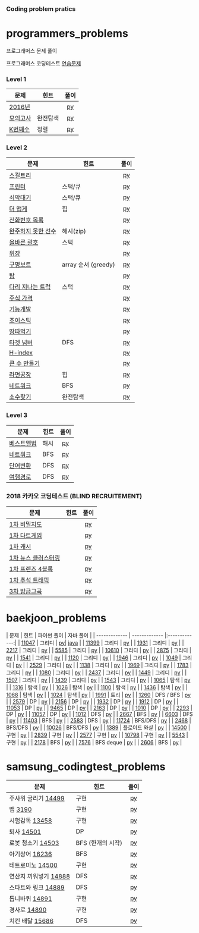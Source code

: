 ### Coding problem pratics

# programmers_problems
프로그래머스 문제 풀이

프로그래머스 코딩테스트 [연습문제](https://programmers.co.kr/learn/challenges)

### Level 1

| 문제 | 힌트 | 풀이 |  
| ------------- | ------------- |:-------------:|
| [2016년](https://programmers.co.kr/learn/courses/30/lessons/12901) |  | [py](programmers_problmes/python3/2016년_lv1.py) |
| [모의고사](https://programmers.co.kr/learn/courses/30/lessons/42840) | 완전탐색 | [py](programmers_problmes/python3/모의고사_lv1.py) |
| [K번째수](https://programmers.co.kr/learn/courses/30/lessons/42748) | 정렬 | [py](programmers_problmes/python3/K번째수_lv1.py) |

### Level 2

| 문제 | 힌트 | 풀이 |  
| ------------- | ------------- |:-------------:|
| [스킬트리](https://programmers.co.kr/learn/courses/30/lessons/49993) |  | [py](programmers_problmes/python3/스킬트리_lv2.py) |
| [프린터](https://programmers.co.kr/learn/courses/30/lessons/42587) | 스택/큐 | [py](programmers_problmes/python3/프린터_lv2.py) |
| [쇠막대기](https://programmers.co.kr/learn/courses/30/lessons/42585) | 스택/큐 | [py](programmers_problmes/python3/쇠막대기_lv2.py) |
| [더 맵게](https://programmers.co.kr/learn/courses/30/lessons/42626) | 힙 | [py](programmers_problmes/python3/더맵게_lv2.py) |
| [전화번호 목록](https://programmers.co.kr/learn/courses/30/lessons/42577) |  | [py](programmers_problmes/python3/전화번호목록_lv2.py) |
| [완주하지 못한 선수](https://programmers.co.kr/learn/courses/30/lessons/42576) | 해시(zip) | [py](programmers_problmes/python3/완주하지못한선수_lv2.py) |
| [올바른 괄호](https://programmers.co.kr/learn/courses/30/lessons/12909) | 스택 | [py](programmers_problmes/python3/올바른괄호_lv2.py) |
| [위장](https://programmers.co.kr/learn/courses/30/lessons/42578) |  | [py](programmers_problmes/python3/위장_lv2.py) |
| [구명보트](https://programmers.co.kr/learn/courses/30/lessons/42885) | array 순서 (greedy) | [py](programmers_problmes/python3/구명보트_lv2.py) |
| [탑](https://programmers.co.kr/learn/courses/30/lessons/42588) |  | [py](programmers_problmes/python3/탑_lv2.py) |
| [다리 지나는 트럭](https://programmers.co.kr/learn/courses/30/lessons/42583) | 스택 | [py](programmers_problmes/python3/다리지나는트럭_lv2.py) |
| [주식 가격](https://programmers.co.kr/learn/courses/30/lessons/42584) |  | [py](programmers_problmes/python3/주식가격_lv2.py) |
| [기능개발](https://programmers.co.kr/learn/courses/30/lessons/42586) |  | [py](programmers_problmes/python3/기능개발_lv2.py) |
| [조이스틱](https://programmers.co.kr/learn/courses/30/lessons/42860) |  | [py](programmers_problmes/python3/조이스틱_lv2.py) |
| [땅따먹기](https://programmers.co.kr/learn/courses/30/lessons/12913) |  | [py](programmers_problmes/python3/땅따먹기_lv2.py) |
| [타겟 넘버](https://programmers.co.kr/learn/courses/30/lessons/43165) | DFS | [py](programmers_problmes/python3/타겟넘버_lv2.py) |
| [H-index](https://programmers.co.kr/learn/courses/30/lessons/42629) |  | [py](programmers_problmes/python3/H-index_lv2.py) |
| [큰 수 만들기](https://programmers.co.kr/learn/courses/30/lessons/42883) |  | [py](programmers_problmes/python3/큰수만들기_lv2.py) |
| [라면공장](https://programmers.co.kr/learn/courses/30/lessons/42883) | 힙 | [py](programmers_problmes/python3/라면공장_lv2.py) |
| [네트워크](https://programmers.co.kr/learn/courses/30/lessons/43162) | BFS | [py](programmers_problmes/python3/네트워크_lv2.py) |
| [소수찾기](https://programmers.co.kr/learn/courses/30/lessons/42839) | 완전탐색 | [py](programmers_problmes/python3/소수찾기_lv2.py) |


### Level 3
| 문제 | 힌트 | 풀이 |  
| ------------- | ------------- |:-------------:|
| [베스트앨범](https://programmers.co.kr/learn/courses/30/lessons/42579) | 해시 | [py](programmers_problmes/python3/베스트앨범_lv3.py) |
| [네트워크](https://programmers.co.kr/learn/courses/30/lessons/43162) | BFS | [py](programmers_problmes/python3/네트워크_lv3.py) |
| [단어변환](https://programmers.co.kr/learn/courses/30/lessons/43163) | DFS | [py](programmers_problmes/python3/단어변환_lv3.py) |
| [여행경로](https://programmers.co.kr/learn/courses/30/lessons/43164) | DFS | [py](programmers_problmes/python3/여행경로_lv3.py) |
### 2018 카카오 코딩테스트 (BLIND RECRUITEMENT)
| 문제 | 힌트 | 풀이 |  
| ------------- | ------------- |:-------------:|
| [1차 비밀지도](https://programmers.co.kr/learn/courses/30/lessons/17681) |  | [py](programmers_problmes/2018_kakao_blind/[1]비밀지도_lv1.py) |
| [1차 다트게임](https://programmers.co.kr/learn/courses/30/lessons/17682) |  | [py](programmers_problmes/2018_kakao_blind/[1]다트게임_lv1.py) |
| [1차 캐시](https://programmers.co.kr/learn/courses/30/lessons/17680) |  | [py](programmers_problmes/2018_kakao_blind/[1]캐시_lv2.py) |
| [1차 뉴스 클러스터링](https://programmers.co.kr/learn/courses/30/lessons/17677) |  | [py](programmers_problmes/2018_kakao_blind/[1]뉴스클러스터링_lv2.py) |
| [1차 프렌즈 4블록](https://programmers.co.kr/learn/courses/30/lessons/17679) |  | [py](programmers_problmes/2018_kakao_blind/[1]프렌즈4블록_lv2.py)
| [1차 추석 트래픽](https://programmers.co.kr/learn/courses/30/lessons/17676) |  | [py](programmers_problmes/2018_kakao_blind/[1]추석트래픽_lv2.py)
| [3차 방금그곡](https://programmers.co.kr/learn/courses/30/lessons/17683) |  | [py](programmers_problmes/2018_kakao_blind/[3]_lv2.py)

#
#


# baekjoon_problems


| 문제 | 힌트 | 파이썬 풀이 | 자바 풀이 | 
| ------------- | ------------- |:-------------:|
| [11047](https://www.acmicpc.net/problem/11047) | 그리디 | [py](baekjoon_problems/11047.py)| [java](baekjoon_problems_java/11047.java) |
| [11399](https://www.acmicpc.net/problem/11399) | 그리디 | [py](baekjoon_problems/11399.py) |
| [1931](https://www.acmicpc.net/problem/1931) | 그리디 | [py](baekjoon_problems/1931.py) |
| [2217](https://www.acmicpc.net/problem/2217) | 그리디 | [py](baekjoon_problems/2217.py) |
| [5585](https://www.acmicpc.net/problem/5585) | 그리디 | [py](baekjoon_problems/5585.py) |
| [10610](https://www.acmicpc.net/problem/10610) | 그리디 | [py](baekjoon_problems/10610.py) |
| [2875](https://www.acmicpc.net/problem/2875) | 그리디 | [py](baekjoon_problems/2875.py) |
| [1541](https://www.acmicpc.net/problem/1541) | 그리디 | [py](baekjoon_problems/1541.py) |
| [1120](https://www.acmicpc.net/problem/1120) | 그리디 | [py](baekjoon_problems/1120.py) |
| [1946](https://www.acmicpc.net/problem/1946) | 그리디 | [py](baekjoon_problems/1946.py) |
| [1049](https://www.acmicpc.net/problem/1049) | 그리디 | [py](baekjoon_problems/1049.py) |
| [2529](https://www.acmicpc.net/problem/2529) | 그리디 | [py](baekjoon_problems/2529.py) |
| [1138](https://www.acmicpc.net/problem/1138) | 그리디 | [py](baekjoon_problems/1138.py) |
| [1969](https://www.acmicpc.net/problem/1969) | 그리디 | [py](baekjoon_problems/1969.py) |
| [1783](https://www.acmicpc.net/problem/1783) | 그리디 | [py](baekjoon_problems/1783.py) |
| [1080](https://www.acmicpc.net/problem/1080) | 그리디 | [py](baekjoon_problems/1080.py) |
| [2437](https://www.acmicpc.net/problem/2437) | 그리디 | [py](baekjoon_problems/2437.py) |
| [1449](https://www.acmicpc.net/problem/1449) | 그리디 | [py](baekjoon_problems/1449.py) |
| [1507](https://www.acmicpc.net/problem/1507) | 그리디 | [py](baekjoon_problems/1507.py) |
| [1439](https://www.acmicpc.net/problem/1439) | 그리디 | [py](baekjoon_problems/1439.py) |
| [1543](https://www.acmicpc.net/problem/1543) | 그리디 | [py](baekjoon_problems/1543.py) |
| [1065](https://www.acmicpc.net/problem/1065) | 탐색 | [py](baekjoon_problems/1065.py) |
| [1316](https://www.acmicpc.net/problem/1316) | 탐색 | [py](baekjoon_problems/1316.py) |
| [1026](https://www.acmicpc.net/problem/1026) | 탐색 | [py](baekjoon_problems/1026.py) |
| [1100](https://www.acmicpc.net/problem/1100) | 탐색 | [py](baekjoon_problems/1100.py) |
| [1436](https://www.acmicpc.net/problem/1436) | 탐색 | [py](baekjoon_problems/1436.py) |
| [1068](https://www.acmicpc.net/problem/1068) | 탐색 | [py](baekjoon_problems/1068.py) |
| [1024](https://www.acmicpc.net/problem/1024) | 탐색 | [py](baekjoon_problems/1024.py) |
| [1991](https://www.acmicpc.net/problem/1991) | 트리 | [py](baekjoon_problems/1991.py) |
| [1260](https://www.acmicpc.net/problem/1260) | DFS / BFS | [py](baekjoon_problems/1260.py) |
| [2579](https://www.acmicpc.net/problem/2579) | DP | [py](baekjoon_problems/2579.py) |
| [2156](https://www.acmicpc.net/problem/2156) | DP | [py](baekjoon_problems/2156.py) |
| [1932](https://www.acmicpc.net/problem/1932) | DP | [py](baekjoon_problems/1932.py) |
| [1912](https://www.acmicpc.net/problem/1912) | DP | [py](baekjoon_problems/1912.py) |
| [11053](https://www.acmicpc.net/problem/11053) | DP | [py](baekjoon_problems/11053.py) |
| [9465](https://www.acmicpc.net/problem/9465) | DP | [py](baekjoon_problems/9465.py) |
| [2163](https://www.acmicpc.net/problem/2163) | DP | [py](baekjoon_problems/2163.py) |
| [1010](https://www.acmicpc.net/problem/1010) | DP | [py](baekjoon_problems/1010.py) |
| [2293](https://www.acmicpc.net/problem/2293) | DP | [py](baekjoon_problems/2293.py) |
| [11057](https://www.acmicpc.net/problem/11057) | DP | [py](baekjoon_problems/11057.py) |
| [1012](https://www.acmicpc.net/problem/1012) | DFS | [py](baekjoon_problems/1012.py) |
| [2667](https://www.acmicpc.net/problem/2667) | BFS | [py](baekjoon_problems/2667.py) |
| [6603](https://www.acmicpc.net/problem/6603) | DFS | [py](baekjoon_problems/6603.py) |
| [11403](https://www.acmicpc.net/problem/11403) | BFS | [py](baekjoon_problems/11403.py) |
| [2583](https://www.acmicpc.net/problem/2583) | DFS | [py](baekjoon_problems/2583.py) |
| [11724](https://www.acmicpc.net/problem/11724) | BFS/DFS | [py](baekjoon_problems/11724.py) |
| [2468](https://www.acmicpc.net/problem/2468) | BFS/DFS | [py](baekjoon_problems/2468.py) |
| [10026](https://www.acmicpc.net/problem/10026) | BFS/DFS | [py](baekjoon_problems/10026.py) |
| [1389](https://www.acmicpc.net/problem/1389) | 플로이드 와샬 | [py](baekjoon_problems/1389.py) |
| [14500](https://www.acmicpc.net/problem/14500) | 구현 | [py](baekjoon_problems/14500.py) |
| [2839](https://www.acmicpc.net/problem/2839) | 구현 | [py](baekjoon_problems/2839.py) |
| [2577](https://www.acmicpc.net/problem/2577) | 구현 | [py](baekjoon_problems/2577.py) |
| [10798](https://www.acmicpc.net/problem/10798) | 구현 | [py](baekjoon_problems/10798.py) |
| [5543](https://www.acmicpc.net/problem/5543) | 구현 | [py](baekjoon_problems/5543.py) |
| [2178](https://www.acmicpc.net/problem/2178) | BFS | [py](baekjoon_problems/2178.py) |
| [7576](https://www.acmicpc.net/problem/7576) | BFS deque | [py](baekjoon_problems/7576.py) |
| [2606](https://www.acmicpc.net/problem/2606) | BFS | [py](baekjoon_problems/2606.py) |


#
#


# samsung_codingtest_problems


| 문제 | 힌트 | 풀이 |  
| ------------- | ------------- |:-------------:|
| 주사위 굴리기 [14499](https://www.acmicpc.net/problem/14499) | 구현 | [py](samsung_coding_test/14499.py) |
| 뱀 [3190](https://www.acmicpc.net/problem/3190) | 구현 | [py](samsung_coding_test/3190.py) |
| 시험감독 [13458](https://www.acmicpc.net/problem/13458) | 구현 | [py](samsung_coding_test/13458.py) |
| 퇴사 [14501](https://www.acmicpc.net/problem/14501) | DP | [py](samsung_coding_test/14501.py) |
| 로봇 청소기 [14503](https://www.acmicpc.net/problem/14503) | BFS (한개의 시작) | [py](samsung_coding_test/14503.py) |
| 아기상어 [16236](https://www.acmicpc.net/problem/16236) | BFS | [py](samsung_coding_test/16236.py) |
| 테트로미노 [14500](https://www.acmicpc.net/problem/14500) | 구현 | [py](samsung_coding_test/14500.py) |
| 연산지 끼워넣기 [14888](https://www.acmicpc.net/problem/14888) | DFS | [py](samsung_coding_test/14888.py) |
| 스타트와 링크 [14889](https://www.acmicpc.net/problem/14889) | DFS | [py](samsung_coding_test/14889.py) |
| 톱니바퀴 [14891](https://www.acmicpc.net/problem/14891) | 구현 | [py](samsung_coding_test/14891.py) |
| 경사로 [14890](https://www.acmicpc.net/problem/14890) | 구현 | [py](samsung_coding_test/14890.py) |
| 치킨 배달 [15686](https://www.acmicpc.net/problem/15686) | DFS | [py](samsung_coding_test/15686.py) |


